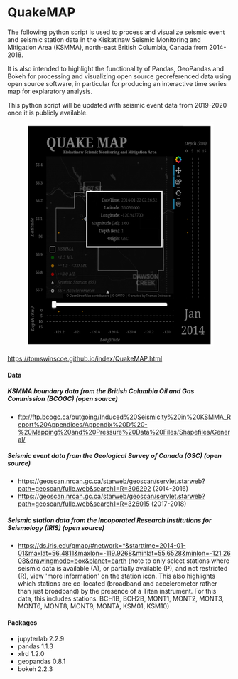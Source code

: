 # QuakeMAP
The following python script is used to process and visualize seismic event and seismic station data in the Kiskatinaw Seismic Monitoring and Mitigation Area (KSMMA), north-east British Columbia, Canada from 2014-2018.

It is also intended to highlight the functionality of Pandas, GeoPandas and Bokeh for processing and visualizing open source georeferenced data using open source software, in particular for producing an interactive time series map for explaratory analysis.

This python script will be updated with seismic event data from 2019-2020 once it is publicly available.

<figure>
  <p>
    <img
         src="https://github.com/TomSwinscoe/QuakeMAP/blob/main/QuakeMAP.png"
         text-align="center"
         width="465px"
         height="504px">
    </img>
  </p>
</figure>

https://tomswinscoe.github.io/index/QuakeMAP.html

#### **Data**
##### KSMMA boundary data from the British Columbia Oil and Gas Commission (BCOGC) (open source)
- ftp://ftp.bcogc.ca/outgoing/Induced%20Seismicity%20in%20KSMMA_Report%20Appendices/Appendix%20D%20-%20Mapping%20and%20Pressure%20Data%20Files/Shapefiles/General/

##### Seismic event data from the Geological Survey of Canada (GSC) (open source)
- https://geoscan.nrcan.gc.ca/starweb/geoscan/servlet.starweb?path=geoscan/fulle.web&search1=R=306292 (2014-2016)
- https://geoscan.nrcan.gc.ca/starweb/geoscan/servlet.starweb?path=geoscan/fulle.web&search1=R=326015 (2017-2018)

##### Seismic station data from the Incoporated Research Institutions for Seismology (IRIS) (open source)
- https://ds.iris.edu/gmap/#network=*&starttime=2014-01-01&maxlat=56.4811&maxlon=-119.9268&minlat=55.6528&minlon=-121.2608&drawingmode=box&planet=earth (note to only select stations where seismic data is available (A), or partially available (P), and not restricted (R), view 'more information' on the station icon. This also highlights which stations are co-located (broadband and accelerometer rather than just broadband) by the presence of a Titan instrument. For this data, this includes stations: BCH1B, BCH2B, MONT1, MONT2, MONT3, MONT6, MONT8, MONT9, MONTA, KSM01, KSM10)

#### **Packages**
- jupyterlab 2.2.9
- pandas 1.1.3
- xlrd 1.2.0
- geopandas 0.8.1
- bokeh 2.2.3
